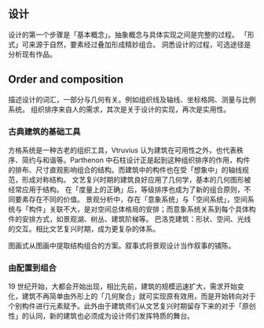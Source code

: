 ## 设计
设计的第一个步骤是「基本概念」。抽象概念与具体实现之间是完整的过程。
「形式」可来源于自然，要素经过叠加形成精妙组合。
洞悉设计的过程，可选途径是分析现有作品。

## Order and composition
描述设计的词汇，一部分与几何有关。例如组织线及轴线、坐标格网、测量与比例系统。
组织排序来自人的需求，其次是关于设计的实现，再次是实用性。
### 古典建筑的基础工具
方格系统是一种古老的组织工具，Vtruvius 认为建筑在可用性之外，也代表秩序、简约与和谐等。Parthenon 中石柱设计正是起到这种组织排序的作用，构件的排布、尺寸直观影响组合的结构。而建筑中的构件也在受「想象中」的轴线规范，形成对称结构。
文艺复兴时期的建筑良好应用了几何学，基本的几何图形被经常应用于结构。
在「度量上的正确」后，等级排序也成为了新的组合原则，不同要素存在不同的价值。
景观分析中，存在「意象系统」与「空间系统」，空间系统与「构件」关联不大，是对空间总体格局的安排；而意象系统关系到每个具体构件的安排方式，如景观湖、树丛、建筑阶梯等。
巴洛克建筑：形状、空间、光线的交互。相比文艺复兴时期，成为更复杂的体系。

图画式从图画中提取结构组合的方案。叙事式将景观设计当作叙事的铺陈。

### 由配置到组合
19 世纪开始，大都会开始出现，相比先前，建筑的规模迅速扩大，需求开始变化，建筑不再简单由外形上的「几何聚合」就可实现原有效用，而是开始转向对于个别构件进行元素赋予。此外由于建筑师们从文艺复兴时期留存下来的对于「原创性」的认同，新的建筑也必须成为设计师们发挥特质的舞台。




